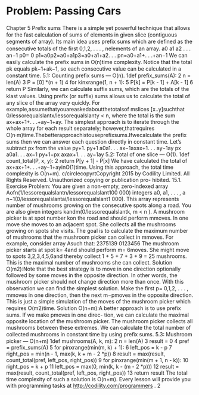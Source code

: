 # Problem: Passing Cars

Chapter 5
Preﬁx sums
There is a simple yet powerful technique that allows for the fast calculation of sums of
elements in given slice (contiguous segments of array). Its main idea uses preﬁx sums which
are deﬁned as the consecutive totals of the ﬁrst 0,1,2, . . . , nelements of an array.
a0 a1 a2 . . . an−1
p0= 0 p1=a0p2=a0+a1p3=a0+a1+a2. . . pn=a0+a1+. . .+an−1
We can easily calculate the preﬁx sums in O(n)time complexity. Notice that the total pk
equals pk−1+ak−1, so each consecutive value can be calculated in a constant time.
5.1: Counting preﬁx sums — O(n).
1def prefix_sums(A):
2 n = len(A)
3 P = [0] *(n + 1)
4 for kinxrange(1, n + 1):
5 P[k] = P[k - 1] + A[k - 1]
6 return P
Similarly, we can calculate suﬃx sums, which are the totals of the klast values. Using preﬁx
(or suﬃx) sums allows us to calculate the total of any slice of the array very quickly. For
example,assumethatyouareaskedaboutthetotalsof mslices [x..y]suchthat 0/lessorequalslantx/lessorequalslanty < n,
where the total is the sum ax+ax+1+. . .+ay−1+ay.
The simplest approach is to iterate through the whole array for each result separately;
however,thatrequires O(n·m)time.Thebetterapproachistousepreﬁxsums.Ifwecalculate
the preﬁx sums then we can answer each question directly in constant time. Let’s subtract px
from the value py+1.
py+1 a0a1. . . ax−1axax+1. . . ay−1ay
px a0a1. . . ax−1
py+1−px axax+1. . . ay−1ay
5.2: Total of one slice — O(1).
1def count_total(P, x, y):
2 return P[y + 1] - P[x]
We have calculated the total of ax+ax+1+. . .+ay−1+ayinO(1)time. Using this approach,
the total time complexity is O(n+m).
c/circlecopyrtCopyright 2015 by Codility Limited. All Rights Reserved. Unauthorized copying or publication pro-
hibited.
15.1. Exercise
Problem: You are given a non-empty, zero-indexed array Aofn(1/lessorequalslantn/lessorequalslant100 000) integers
a0, a1, . . . , a n−1(0/lessorequalslantai/lessorequalslant1 000). This array represents number of mushrooms growing on the
consecutive spots along a road. You are also given integers kandm(0/lessorequalslantk, m < n ).
A mushroom picker is at spot number kon the road and should perform mmoves. In
one move she moves to an adjacent spot. She collects all the mushrooms growing on spots
she visits. The goal is to calculate the maximum number of mushrooms that the mushroom
picker can collect in mmoves.
For example, consider array Asuch that:
2375139
0123456
The mushroom picker starts at spot k= 4and should perform m= 6moves. She might
move to spots 3,2,3,4,5,6and thereby collect 1 + 5 + 7 + 3 + 9 = 25 mushrooms. This is the
maximal number of mushrooms she can collect.
Solution O(m2):Note that the best strategy is to move in one direction optionally followed
by some moves in the opposite direction. In other words, the mushroom picker should not
change direction more than once. With this observation we can ﬁnd the simplest solution.
Make the ﬁrst p= 0,1,2, . . . , mmoves in one direction, then the next m−pmoves in the
opposite direction. This is just a simple simulation of the moves of the mushroom picker
which requires O(m2)time.
Solution O(n+m):A better approach is to use preﬁx sums. If we make pmoves in one direc-
tion, we can calculate the maximal opposite location of the mushroom picker. The mushroom
picker collects all mushrooms between these extremes. We can calculate the total number of
collected mushrooms in constant time by using preﬁx sums.
5.3: Mushroom picker — O(n+m)
1def mushrooms(A, k, m):
2 n = len(A)
3 result = 0
4 pref = prefix_sums(A)
5 for pinxrange(min(m, k) + 1):
6 left_pos = k - p
7 right_pos = min(n - 1, max(k, k + m - 2 *p))
8 result = max(result, count_total(pref, left_pos, right_pos))
9 for pinxrange(min(m + 1, n - k)):
10 right_pos = k + p
11 left_pos = max(0, min(k, k - (m - 2 *p)))
12 result = max(result, count_total(pref, left_pos, right_pos))
13 return result
The total time complexity of such a solution is O(n+m).
Every lesson will provide you with programming tasks at http://codility.com/programmers .
2